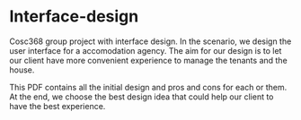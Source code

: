 # Interface-design
Cosc368 group project with interface design. In the scenario, we design the user interface for a accomodation agency. The aim for our design is to let our client have more convenient experience to manage the tenants and the house.

This PDF contains all the initial design and pros and cons for each or them. At the end, we choose the best design idea that could help our client to have the best experience.
